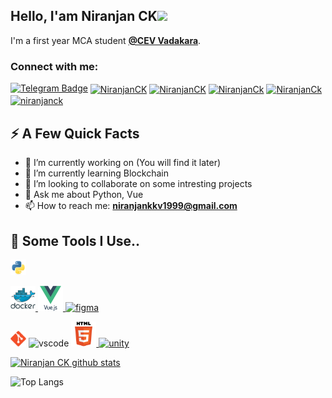 

<h2>Hello, I'am Niranjan CK<img src="https://raw.githubusercontent.com/MartinHeinz/MartinHeinz/master/wave.gif" width="30px"></h2>
<p>I'm  a first year MCA student <strong><a href="https://cev.ac.in/">@CEV Vadakara</a></strong>.</p>
<h3 align="left">Connect with me:</h3>
<p><a href="https://t.me/Nj_Ck"><img src="https://img.shields.io/badge/-@Nj_Ck-0290F7?style=flat-square&amp;labelColor=FFFFFF&amp;logo=Telegram&amp;link=https://t.me/Nj_Ck" alt="Telegram Badge"></a>
 <a href="https://www.hackerrank.com/niranjankkv1999" target="blank"><img align="center" src="https://raw.githubusercontent.com/rahuldkjain/github-profile-readme-generator/master/src/images/icons/Social/hackerrank.svg" alt="NiranjanCK" height="30" width="40" /></a>
  <a href="https://instagram.com/niranjan_ck" target="blank"><img align="center" src="https://raw.githubusercontent.com/rahuldkjain/github-profile-readme-generator/master/src/images/icons/Social/instagram.svg" alt="NiranjanCK" height="20" width="30" /></a>
  <a href="https://linkedin.com/in/niranjan-ck-18449b148" target="blank"><img align="center" src="https://raw.githubusercontent.com/rahuldkjain/github-profile-readme-generator/master/src/images/icons/Social/linked-in-alt.svg" alt="NiranjanCk" height="20" width="30" /></a>
  <a href="https://twitter.com/NiranjanCK1" target="blank"><img align="center" src="https://raw.githubusercontent.com/rahuldkjain/github-profile-readme-generator/master/src/images/icons/Social/twitter.svg" alt="NiranjanCk" height="20" width="30" /></a>
 <a href="https://codepen.io/niranjanck" target="blank"><img align="center" src="https://raw.githubusercontent.com/rahuldkjain/github-profile-readme-generator/master/src/images/icons/Social/codepen.svg" alt="niranjanck" height="30" width="40" /></a>

 </p>

<h2>⚡️ A Few Quick Facts</h2>

- 🔭 I’m currently working on (You will find it later)
- 🌱 I’m currently learning Blockchain
- 👯 I’m looking to collaborate on some intresting projects
- 💬 Ask me about Python, Vue 
- 📫 How to reach me: **niranjankkv1999@gmail.com**


<h2>🚀 Some Tools I Use..</h2>
<p align="left">
<img src="https://raw.githubusercontent.com/devicons/devicon/master/icons/python/python-original.svg" alt="python" width="25" height="25" />

[comment]: <> (<img src="https://raw.githubusercontent.com/devicons/devicon/master/icons/go/go-original.svg" alt="Go" width="25" height="25" />)

<a href="https://www.docker.com/" target="_blank"> <img src="https://raw.githubusercontent.com/devicons/devicon/master/icons/docker/docker-original-wordmark.svg" alt="docker" width="40" height="40"/> </a>
  <a href="https://vuejs.org" target="_blank"> <img src="https://raw.githubusercontent.com/devicons/devicon/master/icons/vuejs/vuejs-original-wordmark.svg" alt="docker" width="40" height="40"/> </a>
  <a href="https://www.figma.com/" target="_blank"> <img src="https://www.vectorlogo.zone/logos/figma/figma-icon.svg" alt="figma" width="30" height="30"/> </a>
 

[comment]: <> (<img src="https://upload.wikimedia.org/wikipedia/commons/thumb/3/3e/Manjaro-logo.svg/1024px-Manjaro-logo.svg.png" alt="manjaro linux" width="25" height="25" />)
[comment]: <> (<img src="https://fishshell.com/assets/img/Terminal_Logo2_CRT_Flat.png" alt="fish-shell" width="25" height="25" />)
<img src="https://raw.githubusercontent.com/devicons/devicon/master/icons/git/git-original.svg" alt="git" width="25" height="25" />
<img src="https://cdn.worldvectorlogo.com/logos/visual-studio-code-1.svg" alt="vscode" width="25" height="25" />
   <a href="https://www.w3.org/html/" target="_blank"> <img src="https://raw.githubusercontent.com/devicons/devicon/master/icons/html5/html5-original-wordmark.svg" alt="html5" width="40" height="40"/> </a>
 <a href="https://unity.com/" target="_blank" rel="noreferrer"> <img src="https://www.vectorlogo.zone/logos/unity3d/unity3d-icon.svg" alt="unity" width="40" height="40"/> </a>
</p>

[![Niranjan CK github stats](https://github-readme-stats.vercel.app/api?username=Niranjanck&count_private=true&show_icons=true&theme=algolia)](https://github.com/Niranjanck)

![Top Langs](https://github-readme-stats.vercel.app/api/top-langs/?username=Niranjanck&theme=tokyonight)
